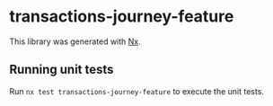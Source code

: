 # transactions-journey-feature

This library was generated with [Nx](https://nx.dev).

## Running unit tests

Run `nx test transactions-journey-feature` to execute the unit tests.
